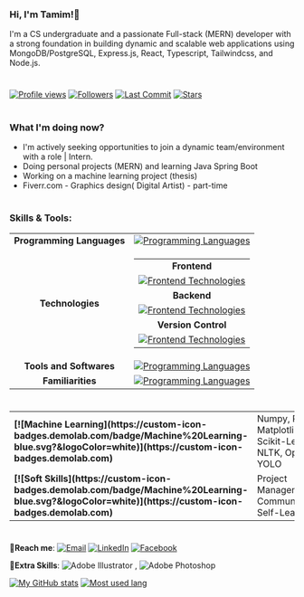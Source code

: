 ### Hi, I'm Tamim!👋

I'm a CS undergraduate and a passionate Full-stack (MERN) developer with a strong foundation in building dynamic and scalable web applications using MongoDB/PostgreSQL, Express.js, React, Typescript, Tailwindcss, and Node.js.

#  
[![Profile views](https://komarev.com/ghpvc/?username=MdTamimAhamed)](https://github.com/MdTamimAhamed) 
[![Followers](https://img.shields.io/github/followers/MdTamimAhamed?style=social)](https://github.com/MdTamimAhamed)
[![Last Commit](https://img.shields.io/github/last-commit/MdTamimAhamed/MdTamimAhamed.svg)](https://github.com/MdTamimAhamed/MdTamimAhamed/commits/main)
[![Stars](https://img.shields.io/github/stars/MdTamimAhamed/MdTamimAhamed.svg?style=social)](https://github.com/MdTamimAhamed/MdTamimAhamed/stargazers)
# 

### What I'm doing now? 
 - I'm actively seeking opportunities to join a dynamic team/environment with a role | Intern. 
 - Doing personal projects (MERN) and learning Java Spring Boot 
 - Working on a machine learning project (thesis)
 - Fiverr.com - Graphics design( Digital Artist) - part-time
# 

### Skills & Tools:
<table>
  <tr>
    <td align="center"><strong>Programming Languages</strong></td>
    <td align="left">
      <a href="https://skillicons.dev">
        <img src="https://skillicons.dev/icons?i=c,cpp,javascript,java,kotlin,python&theme=light" alt="Programming Languages">
      </a>
    </td>
  </tr>
  <tr>
    <td align="center"><strong>Technologies</strong></td>
    <td>
      <table>
        <tr>
          <td align="center"><strong>Frontend</strong></td>
        </tr>
        <tr>
          <td align="left">
            <a href="https://skillicons.dev">
              <img src="https://skillicons.dev/icons?i=html,css,js,ts,react,tailwind,materialui,bootstrap,nextjs&theme=light" alt="Frontend Technologies">
            </a>
          </td>
        </tr>
       <tr>
          <td align="center"><strong>Backend</strong></td>
        </tr>
        <tr>
          <td align="left">
            <a href="https://skillicons.dev">
              <img src="https://skillicons.dev/icons?i=nodejs,express,mongodb,postgres,mysql&theme=light" alt="Frontend Technologies">
            </a>
          </td>
        </tr>
       <tr>
          <td align="center"><strong>Version Control</strong></td>
        </tr>
        <tr>
          <td align="left">
            <a href="https://skillicons.dev">
              <img src="https://skillicons.dev/icons?i=git,github&theme=light" alt="Frontend Technologies">
            </a>
          </td>
        </tr>
      </table>
    </td>
  </tr>
 <tr>
    <td align="center"><strong>Tools and Softwares</strong></td>
    <td align="left">
      <a href="https://skillicons.dev">
        <img src="https://skillicons.dev/icons?i=vscode,idea,npm,postman,figma,xd,ps,ai&theme=light" alt="Programming Languages">
      </a>
    </td>
  </tr>
  <tr>
     <td align="center"><strong>Familiarities</strong></td>
      <td align="left">
        <a href="https://skillicons.dev">
          <img src="https://skillicons.dev/icons?i=spring,docker,androidstudio,firebase,php,linux&theme=light" alt="Programming Languages">
        </a>
     </td>
   </tr>
</table>

# 

<table>
  <tr>
    <td align="left"><strong>[![Machine Learning](https://custom-icon-badges.demolab.com/badge/Machine%20Learning-blue.svg?&logoColor=white)](https://custom-icon-badges.demolab.com)</strong></td>
    <td align="left">Numpy, Pandas, Matplotlib, Scikit-Learn, NLTK, OpenCV, YOLO</td>
  </tr>
 <tr>
    <td align="left"><strong>[![Soft Skills](https://custom-icon-badges.demolab.com/badge/Machine%20Learning-blue.svg?&logoColor=white)](https://custom-icon-badges.demolab.com)</strong></td>
    <td align="left">Project Management, Communication, Self-Learner</td>
  </tr>
</table>

# 

🤝**Reach me**: 
[![Email](https://img.shields.io/badge/Email-Me-red?style=social&logo=gmail)](mailto:tamimahamed016@gmail.com)
[![LinkedIn](https://img.shields.io/badge/LinkedIn-Connect-blue.svg)](https://www.linkedin.com/in/tamim-ahamed-000432174/)
[![Facebook](https://img.shields.io/badge/Facebook-Profile-blue?style=social&logo=facebook)](https://www.facebook.com/tamim.ssgt)


📌**Extra Skills**:
![Adobe Illustrator](https://img.shields.io/badge/Illustrator-%23FF9A00?style=flat&logo=adobe-illustrator&logoColor=white)
, ![Adobe Photoshop](https://img.shields.io/badge/Photoshop-%230077EE?style=flat&logo=adobe-photoshop&logoColor=Black)


[![My GitHub stats](https://github-readme-stats.vercel.app/api?username=MdTamimAhamed&show_icons=true&theme=dark)](https://github.com/anuraghazra/github-readme-stats)
[![Most used lang](https://github-readme-stats.vercel.app/api/top-langs/?username=MdTamimAhamed&layout=compact&theme=dark)](https://github.com/anuraghazra/github-readme-stats)











                                                                                                         
